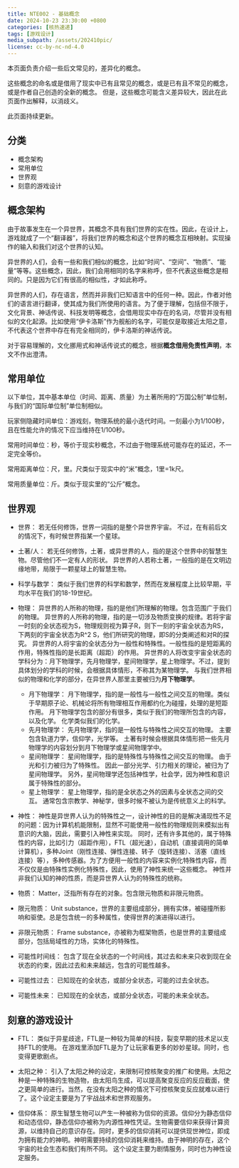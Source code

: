 ```yaml
---
title: NTE002 - 基础概念
date: 2024-10-23 23:30:00 +0800
categories: [核热速递]
tags: [游戏设计] 
media_subpath: /assets/202410pic/
license: cc-by-nc-nd-4.0
---
```


本页面负责介绍一些后文常见的，差异化的概念。

这些概念的命名或是借用了现实中已有且常见的概念，或是已有且不常见的概念，或是作者自己创造的全新的概念。
但是，这些概念可能含义差异较大，因此在此页面作出解释，以消歧义。

此页面持续更新。

## 分类

- 概念架构
- 常用单位
- 世界观
- 刻意的游戏设计

## 概念架构

由于故事发生在一个异世界，其概念不具有我们世界的实在性。因此，在设计上，游戏就成了一个“翻译器”，将我们世界的概念和这个世界的概念互相映射。实现操作的输入和我们对这个世界的认知。

异世界的人们，会有一些和我们相似的概念，比如“时间”、“空间”、“物质”、“能量”等等。这些概念，因此，我们会用相同的名字来称呼，但不代表这些概念是相同的。只是因为它们有很高的相似性，才如此称呼。

异世界的人们，存在语言，然而并非我们已知语言中的任何一种。因此，作者对他们的语言进行翻译，使其成为我们所使用的语言。为了便于理解，包括但不限于，文化背景、神话传说、科技发明等概念，会借用现实中存在的名词，尽管并没有相似的文化起源。比如使用“伊卡洛斯”作为舰船的名字，可能仅是取接近太阳之意，不代表这个世界中存在有完全相同的，伊卡洛斯的神话传说。

对于容易理解的，文化挪用式和神话传说式的概念，根据**概念借用免责性声明**，本文不作出澄清。

## 常用单位

以下单位，其中基本单位（时间、距离、质量）为土著所用的“万国公制”单位制，与我们的“国际单位制”单位制相似。

玩家侧隐藏时间单位：游戏刻，物理系统的最小迭代时间。一刻最小为1/100秒，且在性能允许的情况下应当维持在1/100秒。

常用时间单位：秒，等价于现实秒概念，不过由于物理系统可能存在的延迟，不一定完全等价。

常用距离单位：尺，里。尺类似于现实中的“米”概念，1里=1k尺。

常用质量单位：斤。类似于现实里的“公斤”概念。

## 世界观

- 世界：
若无任何修饰，世界一词指的是整个异世界宇宙。
不过，在有前后文的情况下，有时候世界指某一个星球。

- 土著/人：
若无任何修饰，土著，或异世界的人，指的是这个世界中的智慧生物。尽管他们不一定有人的形状。
异世界的人若称土著，一般指的是在文明边缘地带，局限于一颗星球上的智慧生物。

- 科学与数学：
类似于我们世界的科学和数学，然而在发展程度上比较早期，平均水平在我们的18-19世纪。

- 物理：
异世界的人所称的物理，指的是他们所理解的物理。包含范围广于我们的物理。
异世界的人所称的物理，指的是一切涉及物质变换的规律。若将宇宙一时刻的全状态视为S，物理规则视为算子R，则下一刻的宇宙全状态为RS，下两刻的宇宙全状态为R^2 S，他们所研究的物理，即S的分类阐述和对R的探究。
异世界的人将宇宙的全状态分为一般性和特殊性。一般性指的是短距离的作用，特殊性指的是长距离（超距）的作用。
异世界的人将改变宇宙全状态的学科分为：月下物理学，先月物理学，星间物理学，星上物理学。不过，提到具体划分的学科的时候，会根据具体情形，不称其为某物理学。
与我们世界相似的物理和化学的部分，在异世界人那里主要被归为**月下物理学**。
    - 月下物理学：
        月下物理学，指的是一般性与一般性之间交互的物理。类似于早期原子论、机械论将所有物理相互作用都约化为碰撞，处理的是短距作用。
        月下物理学包含的部分有很多，类似于我们的物理所包含的内容，以及化学。
        化学类似我们的化学。
    - 先月物理学：
        先月物理学，指的是一般性与特殊性之间交互的物理。
        主要包含轨道力学，信仰学，光学等。
        土著有时候会根据具体情形把一些先月物理学的内容划分到月下物理学或星间物理学中。
    - 星间物理学：
        星间物理学，指的是特殊性与特殊性之间交互的物理。
        由于光和引力被归为了特殊性。
        因此一部分光学、引力相关的理论，被归为了星间物理学。
        另外，星间物理学还包括神性学，社会学，因为神性和意识属于特殊性的部分。
    - 星上物理学：
        星上物理学，指的是全状态之外的因素与全状态之间的交互。
        通常包含宗教学、神秘学，很多时候不被认为是传统意义上的科学。

- 神性：
神性是异世界人认为的特殊性之一，设计神性的目的是解决涌现性不足的问题：因为计算机机能限制，显然不可能使用一般性的物理规则来模拟出有意识的大脑，因此，需要引入神性来实现。
同时，还有许多其他的，属于特殊性的内容，比如引力（超距作用），FTL（超光速），自动机（直接调用的简单计算机），多种Joint（刚性连接、弹性连接、转子（旋转连接）、活塞（直线连接）等），多种传感器。为了方便用一般性的内容来实例化特殊性内容，而不仅仅是由特殊性实例化特殊性，因此，使用了神性来统一这些概念。
神性并非我们认知的神的性质，而是异世界人认为的特殊性的统称。

- 物质：
Matter，泛指所有存在的对象。包含限元物质和非限元物质。

- 限元物质：
Unit substance，世界的主要组成部分，拥有实体，被碰撞所影响和驱使。总是包含统一的多种属性，使得世界的演进得以进行。

- 非限元物质：
Frame substance，亦被称为框架物质，也是世界的主要组成部分，包括局域性的力场，实体化的特殊性。

- 可能性时间线：
包含了现在全状态的一个时间线，其过去和未来只收到现在全状态的约束，因此过去和未来越远，包含的可能性越多。

- 可能性过去：
已知现在的全状态，或部分全状态，可能的过去全状态。

- 可能性未来： 
已知现在的全状态，或部分全状态，可能的未来全状态。

## 刻意的游戏设计

- FTL：
类似于异星歧途，FTL是一种较为简单的科技，裂变早期的技术足以支持FTL的使用。
在游戏里添加FTL是为了让玩家看更多的妙妙星球。同时，也变得更歌剧点。

- 太阳之种：
引入了太阳之种的设定，来限制可控核聚变的推广和使用。太阳之种是一种特殊的生物造物，由太阳鸟生成，可以提高聚变反应的反应截面，使之更简单的进行。当然，在没有太阳之种的情况下可控核聚变反应就难以进行了。这个设定主要是为了宇战战术和世界观服务。

- 信仰体系：
原生智慧生物可以产生一种被称为信仰的资源。信仰分为静态信仰和动态信仰，静态信仰亦被称为内源性神性凭证。生物需要信仰来获得计算资源，以维持自己的意识存在。同时，更多的信仰消耗可以提供现世神位，即成为拥有能力的神明。神明需要持续的信仰消耗来维持。由于神明的存在，这个宇宙的社会生态和我们有所不同。
这个设定主要为剧情服务，同时也为神性设定服务。
